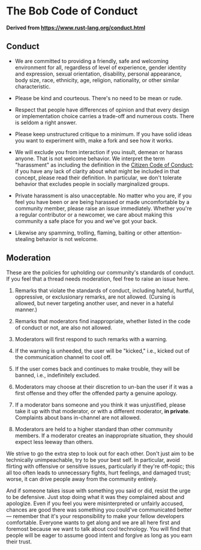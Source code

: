 # The Bob Code of Conduct

**Derived from https://www.rust-lang.org/conduct.html**

## Conduct

* We are committed to providing a friendly, safe and welcoming environment for
all, regardless of level of experience, gender identity and expression, sexual
orientation, disability, personal appearance, body size, race, ethnicity, age,
religion, nationality, or other similar characteristic.

* Please be kind and courteous. There's no need to be mean or rude.

* Respect that people have differences of opinion and that every design or
implementation choice carries a trade-off and numerous costs. There is seldom a
right answer.

* Please keep unstructured critique to a minimum. If you have solid ideas you
want to experiment with, make a fork and see how it works.

* We will exclude you from interaction if you insult, demean or harass anyone.
That is not welcome behavior. We interpret the term "harassment" as including
the definition in the <a href="http://citizencodeofconduct.org/">Citizen Code of
Conduct</a>; if you have any lack of clarity about what might be included in
that concept, please read their definition. In particular, we don't tolerate
behavior that excludes people in socially marginalized groups.

* Private harassment is also unacceptable. No matter who you are, if you feel
you have been or are being harassed or made uncomfortable by a community member,
please raise an issue immediately. Whether you're a regular contributor or a
newcomer, we care about making this community a safe place for you and we've got
your back.

* Likewise any spamming, trolling, flaming, baiting or other attention-stealing
behavior is not welcome.

## Moderation

These are the policies for upholding our community's standards of conduct. If
you feel that a thread needs moderation, feel free to raise an issue here.

1. Remarks that violate the standards of conduct, including hateful, hurtful, 
oppressive, or exclusionary remarks, are not allowed. (Cursing is allowed, 
but never targeting another user, and never in a hateful manner.)

2. Remarks that moderators find inappropriate, whether listed in the code of
conduct or not, are also not allowed.

3. Moderators will first respond to such remarks with a warning.

4. If the warning is unheeded, the user will be "kicked," i.e., kicked out of
the communication channel to cool off.

5. If the user comes back and continues to make trouble, they will be banned,
i.e., indefinitely excluded.

6. Moderators may choose at their discretion to un-ban the user if it was a
first offense and they offer the offended party a genuine apology.

7. If a moderator bans someone and you think it was unjustified, please take it
up with that moderator, or with a different moderator, **in private**.
Complaints about bans in-channel are not allowed.

8. Moderators are held to a higher standard than other community members. If a
moderator creates an inappropriate situation, they should expect less leeway
than others.

We strive to go the extra step to look out for each other. Don't just aim to be
technically unimpeachable, try to be your best self. In particular, avoid
flirting with offensive or sensitive issues, particularly if they're off-topic;
this all too often leads to unnecessary fights, hurt feelings, and damaged
trust; worse, it can drive people away from the community entirely.

And if someone takes issue with something you said or did, resist the urge to be
defensive. Just stop doing what it was they complained about and apologize. Even
if you feel you were misinterpreted or unfairly accused, chances are good there
was something you could've communicated better — remember that it's your
responsibility to make your fellow developers comfortable. Everyone wants to get
along and we are all here first and foremost because we want to talk about cool
technology. You will find that people will be eager to assume good intent and
forgive as long as you earn their trust.
